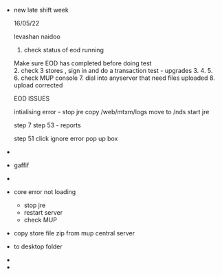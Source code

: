 - new late shift week
  
  16/05/22
  
  levashan naidoo
  
  
  1. check status of eod running
  
  Make sure EOD has completed before doing test  
  2. check 3 stores , sign in and do a transaction test - upgrades
  3.
  4.
  5.   
  6. check MUP console
  7. dial into anyserver that need files uploaded
  8. upload corrected
  
  
  EOD ISSUES
  
  intialising error -
  stop jre
  copy /web/mtxm/logs move to /nds
  start jre
  
  step 7
  step 53 - reports
  
  
  step 51
  click ignore error pop up box
-
- gaffif
-
- core error not loading
	- stop jre
	- restart server
	- check MUP
- copy store file zip from mup central server
- to desktop folder
-
-
